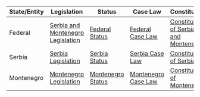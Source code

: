 | State/Entity      | Legislation                                           | Status                                          | Case Law                                           | Constitution                                          |
| ----------------- | ----------------------------------------------------- | ----------------------------------------------- | -------------------------------------------------- | ----------------------------------------------------- |
| Federal           | [Serbia and Montenegro Legislation](http://www.pravno-informacioni-sistem.rs/) | [Federal Status](http://www.fed.srbija-gov.net/) | [Federal Case Law](http://www.vks.sud.rs/)         | [Constitution of Serbia and Montenegro](http://www.paragraf.rs/propisi/ustav_srbije_i_crne_gore.html) |
| Serbia            | [Serbia Legislation](https://www.pravno-informacioni-sistem.rs/)  | [Serbia Status](http://www.serbia.sr.gov.rs/)    | [Serbia Case Law](http://www.vk.sud.rs/)          | [Constitution of Serbia](http://www.paragraf.rs/propisi/ustav_republike_srbije.html)     |
| Montenegro        | [Montenegro Legislation](http://www.sluzbenilist.me/) | [Montenegro Status](http://www.skupstina.me/)    | [Montenegro Case Law](http://www.sudovi.me/)      | [Constitution of Montenegro](http://www.gov.me/MeGovernment/Documents/USTAV%20CRNE%20GORE.pdf)          |